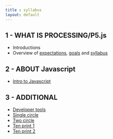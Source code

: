 ```yaml
---
title : syllabus
layout: default
---
```


## 1 - WHAT IS PROCESSING/P5.js

* Introductions
* Overview of [expectations]({{site.baseurl}}/expectations), [goals]({{site.baseurl}}/goals) and [syllabus]({{site.baseurl}}/syllabus)

## 2 - ABOUT Javascript

* [Intro to Javascript]({{site.baseurl}}/module/intro_to_javascript)

## 3 - ADDITIONAL
* [Developer tools]({{site.baseurl}}/module/developer_tools)
* [Single circle](https://editor.p5js.org/kadambinisingh03@gmail.com/sketches/gSM20OFW9
)  
* [Two circle](https://editor.p5js.org/kadambinisingh03@gmail.com/sketches/z_FsNrRB2)  
* [Ten print 1](https://editor.p5js.org/kadambinisingh03@gmail.com/sketches/czVdKfVgI)  
* [Ten print 2](https://editor.p5js.org/kadambinisingh03@gmail.com/sketches/O4X2EOP_H)



<!-- * [API Design]({{site.baseurl}}/module/api_design) -->

